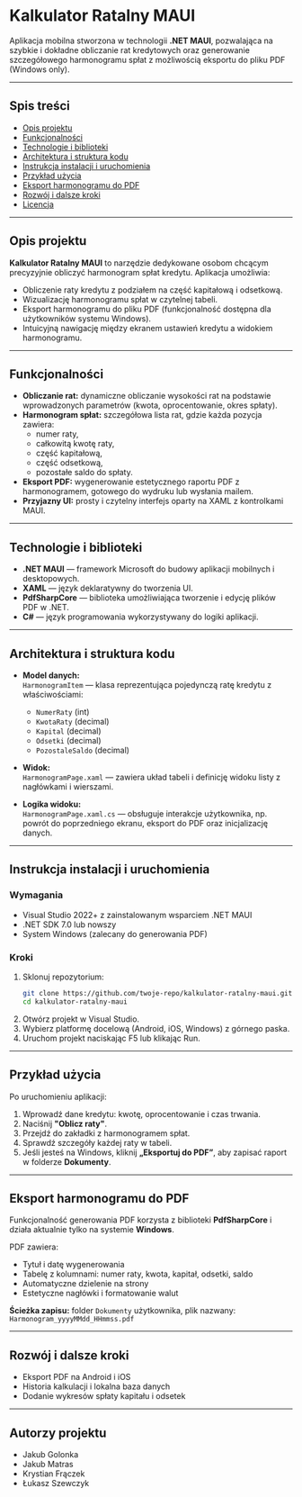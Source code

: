 # Kalkulator Ratalny MAUI

Aplikacja mobilna stworzona w technologii **.NET MAUI**, pozwalająca na szybkie i dokładne obliczanie rat kredytowych oraz generowanie szczegółowego harmonogramu spłat z możliwością eksportu do pliku PDF (Windows only).

---

## Spis treści

- [Opis projektu](#opis-projektu)  
- [Funkcjonalności](#funkcjonalności)  
- [Technologie i biblioteki](#technologie-i-biblioteki)  
- [Architektura i struktura kodu](#architektura-i-struktura-kodu)  
- [Instrukcja instalacji i uruchomienia](#instrukcja-instalacji-i-uruchomienia)  
- [Przykład użycia](#przykład-użycia)  
- [Eksport harmonogramu do PDF](#eksport-harmonogramu-do-pdf)  
- [Rozwój i dalsze kroki](#rozwój-i-dalsze-kroki)  
- [Licencja](#licencja)  

---

## Opis projektu

**Kalkulator Ratalny MAUI** to narzędzie dedykowane osobom chcącym precyzyjnie obliczyć harmonogram spłat kredytu. Aplikacja umożliwia:

- Obliczenie raty kredytu z podziałem na część kapitałową i odsetkową.
- Wizualizację harmonogramu spłat w czytelnej tabeli.
- Eksport harmonogramu do pliku PDF (funkcjonalność dostępna dla użytkowników systemu Windows).
- Intuicyjną nawigację między ekranem ustawień kredytu a widokiem harmonogramu.

---

## Funkcjonalności

- **Obliczanie rat:** dynamiczne obliczanie wysokości rat na podstawie wprowadzonych parametrów (kwota, oprocentowanie, okres spłaty).
- **Harmonogram spłat:** szczegółowa lista rat, gdzie każda pozycja zawiera:  
  - numer raty,  
  - całkowitą kwotę raty,  
  - część kapitałową,  
  - część odsetkową,  
  - pozostałe saldo do spłaty.  
- **Eksport PDF:** wygenerowanie estetycznego raportu PDF z harmonogramem, gotowego do wydruku lub wysłania mailem.
- **Przyjazny UI:** prosty i czytelny interfejs oparty na XAML z kontrolkami MAUI.

---

## Technologie i biblioteki

- **.NET MAUI** — framework Microsoft do budowy aplikacji mobilnych i desktopowych.
- **XAML** — język deklaratywny do tworzenia UI.
- **PdfSharpCore** — biblioteka umożliwiająca tworzenie i edycję plików PDF w .NET.
- **C#** — język programowania wykorzystywany do logiki aplikacji.

---

## Architektura i struktura kodu

- **Model danych:**  
  `HarmonogramItem` — klasa reprezentująca pojedynczą ratę kredytu z właściwościami:  
  - `NumerRaty` (int)  
  - `KwotaRaty` (decimal)  
  - `Kapital` (decimal)  
  - `Odsetki` (decimal)  
  - `PozostaleSaldo` (decimal)

- **Widok:**  
  `HarmonogramPage.xaml` — zawiera układ tabeli i definicję widoku listy z nagłówkami i wierszami.

- **Logika widoku:**  
  `HarmonogramPage.xaml.cs` — obsługuje interakcje użytkownika, np. powrót do poprzedniego ekranu, eksport do PDF oraz inicjalizację danych.

---

## Instrukcja instalacji i uruchomienia

### Wymagania

- Visual Studio 2022+ z zainstalowanym wsparciem .NET MAUI  
- .NET SDK 7.0 lub nowszy  
- System Windows (zalecany do generowania PDF)

### Kroki

1. Sklonuj repozytorium:
   ```bash
   git clone https://github.com/twoje-repo/kalkulator-ratalny-maui.git
   cd kalkulator-ratalny-maui
2. Otwórz projekt w Visual Studio.
3. Wybierz platformę docelową (Android, iOS, Windows) z górnego paska.
4. Uruchom projekt naciskając F5 lub klikając Run.

---

## Przykład użycia

Po uruchomieniu aplikacji:

1. Wprowadź dane kredytu: kwotę, oprocentowanie i czas trwania.
2. Naciśnij **"Oblicz raty"**.
3. Przejdź do zakładki z harmonogramem spłat.
4. Sprawdź szczegóły każdej raty w tabeli.
5. Jeśli jesteś na Windows, kliknij **„Eksportuj do PDF”**, aby zapisać raport w folderze **Dokumenty**.

---

## Eksport harmonogramu do PDF

Funkcjonalność generowania PDF korzysta z biblioteki **PdfSharpCore** i działa aktualnie tylko na systemie **Windows**.

PDF zawiera:

- Tytuł i datę wygenerowania  
- Tabelę z kolumnami: numer raty, kwota, kapitał, odsetki, saldo  
- Automatyczne dzielenie na strony  
- Estetyczne nagłówki i formatowanie walut

**Ścieżka zapisu:** folder `Dokumenty` użytkownika, plik nazwany:  
`Harmonogram_yyyyMMdd_HHmmss.pdf`

---

## Rozwój i dalsze kroki

- Eksport PDF na Android i iOS  
- Historia kalkulacji i lokalna baza danych  
- Dodanie wykresów spłaty kapitału i odsetek  

---

## Autorzy projektu

- Jakub Golonka
- Jakub Matras
- Krystian Frączek
- Łukasz Szewczyk
